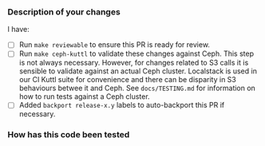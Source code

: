<!--
Thank you for helping to improve Provider Ceph!

Please read through https://git.io/fj2m9 if this is your first time opening a
Crossplane pull request. Find us in https://slack.crossplane.io/messages/dev if
you need any help contributing.
-->

### Description of your changes

<!--
Briefly describe what this pull request does. Be sure to direct your reviewers'
attention to anything that needs special consideration.
-->

I have:

- [ ] Run `make reviewable` to ensure this PR is ready for review.
- [ ] Run `make ceph-kuttl` to validate these changes against Ceph. This step is not always necessary. However, for changes related to S3 calls it is sensible to validate against an actual Ceph cluster. Localstack is used in our CI Kuttl suite for convenience and there can be disparity in S3 behaviours betwee it and Ceph. See `docs/TESTING.md` for information on how to run tests against a Ceph cluster.
- [ ] Added `backport release-x.y` labels to auto-backport this PR if necessary.

### How has this code been tested

<!--
Before reviewers can be confident in the correctness of this pull request, it
needs to tested and shown to be correct. Briefly describe the testing that has
already been done or which is planned for this change.
-->

[contribution process]: https://git.io/fj2m9
